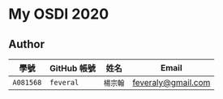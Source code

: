 # My OSDI 2020

## Author

| 學號 | GitHub 帳號 | 姓名 | Email |
| --- | ----------- | --- | --- |
|`A081568`| `feveral` | `楊宗翰` | feveraly@gmail.com |

